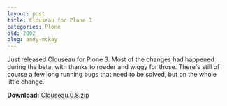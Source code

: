 ```yaml
---
layout: post
title: Clouseau for Plone 3
categories: Plone
old: 2002
blog: andy-mckay
---
```

<p>Just released Clouseau for Plone 3. Most of the changes had happened during the beta, with thanks to roeder and wiggy for those. There's still of course a few long running bugs that need to be solved, but on the whole little change.</p>
<p><b>Download:</b> <a href="http://www.agmweb.ca/files/Clouseau.0.8.zip">Clouseau.0.8.zip</a></p>